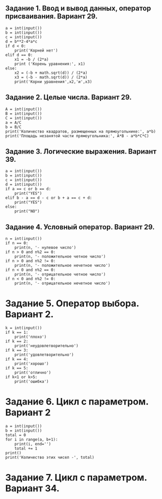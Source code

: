 ## Задание 1. Ввод и вывод данных, оператор присваивания. Вариант 29.
```
a = int(input())
b = int(input())
c = int(input())
d = b**2-4*a*c 
if d < 0:
    print('Корней нет')
elif d == 0:
    x1 = -b / (2*a)
    print ('Корень уравнения:', x1)
else:
    x2 = (-b + math.sqrt(d)) / (2*a)
    x3 = (-b - math.sqrt(d)) / (2*a)
    print('Корни уравнения',x2,'и',x3)
```

## Задание 2. Целые числа. Вариант 29.
```
A = int(input())
B = int(input())
C = int(input())
a = A/C
b = B/C
print('Количество квадратов, размещенных на прямоугольнике:', a*b)
print('Площадь незанятой части прямоугольника:', A*B - a*b*C*C)
```

## Задание 3. Логические выражения. Вариант 39.
```
a = int(input())
b = int(input())
c = int(input())
d = int(input())
if a == c or b == d:
    print("YES")
elif b - a == d - c or b + a == c + d:
    print("YES")
else:
    print("NO")
```

## Задание 4. Условный оператор. Вариант 29.
```
n = int(input())
if n == 0:
    print(n, '- нулевое число')
if n > 0 and n%2 == 0:
    print(n, '- положительное четное число')
if n > 0 and n%2 != 0:
    print(n, '- положительное нечетное число')
if n < 0 and n%2 == 0:
    print(n, '- отрицательное четное число')
if n < 0 and n%2 != 0:
    print(n, '- отрицательное нечетное число')
```

# Задание 5. Оператор выбора. Вариант 2.
```
k = int(input())
if k == 1:
    print('плохо')
if k == 2:
    print('неудовлетворительно')
if k == 3:
    print('удовлетворительно')
if k == 4:
    print('хорошо')
if k == 5:
    print('отлично')
if k<1 or k>5:
    print('ошибка')
```

# Задание 6. Цикл с параметром. Вариант 2
```
a = int(input())
b = int(input())
total = 0
for i in range(a, b+1):
    print(i, end='')
    total += 1
print()
print('Количество этих чисел -', total)
```

# Задание 7. Цикл с параметром. Вариант 34.
